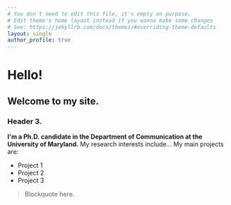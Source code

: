 ```yaml
---
# You don't need to edit this file, it's empty on purpose.
# Edit theme's home layout instead if you wanna make some changes
# See: https://jekyllrb.com/docs/themes/#overriding-theme-defaults
layout: single
author_profile: true
---
```


# Hello!
## Welcome to my site.
### Header 3.

**I'm a Ph.D. candidate in the Department of Communication at the University of Maryland.** My research interests include... My main projects are:
- Project 1
- Project 2
- Project 3

> Blockquote here.

